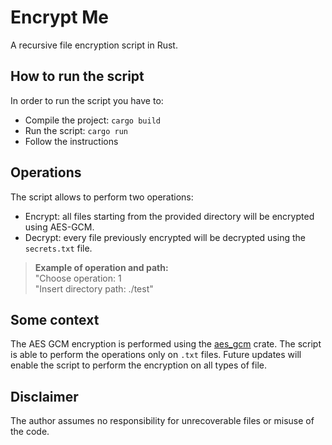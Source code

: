 # Encrypt Me
A recursive file encryption script in Rust.
## How to run the script
In order to run the script you have to:
* Compile the project: ```cargo build```
* Run the script: ```cargo run```
* Follow the instructions

## Operations
The script allows to perform two operations:
* Encrypt: all files starting from the provided directory will be encrypted using AES-GCM.
* Decrypt: every file previously encrypted will be decrypted using the ```secrets.txt``` file.

> **Example of operation and path:** <br>
> "Choose operation: 1 <br>
> "Insert directory path: ./test"

## Some context
The AES GCM encryption is performed using the [aes_gcm](https://docs.rs/aes-gcm/latest/aes_gcm/) crate. The script is able to perform the operations only on ```.txt``` files. Future updates will enable the script to perform the encryption on all types of file.
## Disclaimer
The author assumes no responsibility for unrecoverable files or misuse of the code.
